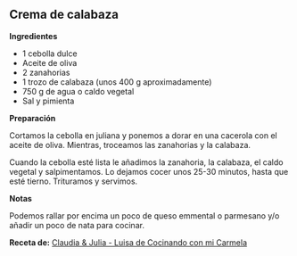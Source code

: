 ## Crema de calabaza

**Ingredientes**

- 1 cebolla dulce
- Aceite de oliva
- 2 zanahorias
- 1 trozo de calabaza (unos 400 g aproximadamente)
- 750 g de agua o caldo vegetal
- Sal y pimienta 

**Preparación**

Cortamos la cebolla en juliana y ponemos a dorar en una cacerola con el aceite de oliva. Mientras, troceamos las zanahorias y la calabaza.

Cuando la cebolla esté lista le añadimos la zanahoria, la calabaza, el caldo vegetal y salpimentamos. Lo dejamos cocer unos 25-30 minutos, hasta que esté tierno. Trituramos y servimos.

**Notas**

Podemos rallar por encima un poco de queso emmental o parmesano y/o añadir un poco de nata para cocinar.

**Receta de:** [Claudia & Julia - Luisa de Cocinando con mi Carmela](https://www.claudiaandjulia.com/blogs/general/crema-de-calabaza)